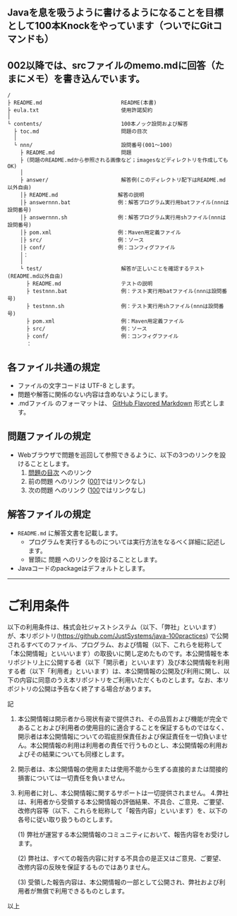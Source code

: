 ## Javaを息を吸うように書けるようになることを目標として100本Knockをやっています（ついでにGitコマンドも）
## 002以降では、srcファイルのmemo.mdに回答（たまにメモ）を書き込んでいます。

```
/
├ README.md                         README(本書)
├ eula.txt                          使用許諾契約
│
└ contents/                         100本ノック設問および解答
  ├ toc.md                          問題の目次
  │
  └ nnn/                            設問番号(001～100)
    ├ README.md                     問題
    ├ (問題のREADME.mdから参照される画像など；imagesなどディレクトリを作成してもOK)
    │
    ├ answer/                       解答例(このディレクトリ配下はREADME.md以外自由)
    │├ README.md                   解答の説明
    │├ answernnn.bat               例：解答プログラム実行用batファイル(nnnは設問番号)
    │├ answernnn.sh                例：解答プログラム実行用shファイル(nnnは設問番号)
    │├ pom.xml                     例：Maven用定義ファイル
    │├ src/                        例：ソース
    │├ conf/                       例：コンフィグファイル
    │：
    │
    └ test/                         解答が正しいことを確認するテスト(README.md以外自由)
      ├ README.md                   テストの説明
      ├ testnnn.bat                 例：テスト実行用batファイル(nnnは設問番号)
      ├ testnnn.sh                  例：テスト実行用shファイル(nnnは設問番号)
      ├ pom.xml                     例：Maven用定義ファイル
      ├ src/                        例：ソース
      ├ conf/                       例：コンフィグファイル
      ：
```

## 各ファイル共通の規定
* ファイルの文字コードは UTF-8 とします。
* 問題や解答に関係のない内容は含めないようにします。
* .mdファイル のフォーマットは、 [GitHub Flavored Markdown](https://guides.github.com/features/mastering-markdown/) 形式とします。

## 問題ファイルの規定

* Webブラウザで問題を巡回して参照できるように、以下の3つのリンクを設けることとします。
    1. [問題の目次](contents/toc.md) へのリンク
    2. 前の問題 へのリンク ([001](contents/001/README.md)ではリンクなし)
    3. 次の問題 へのリンク ([100](contents/100/README.md)ではリンクなし)

## 解答ファイルの規定

* `README.md` に解答文書を記載します。
    * プログラムを実行するものについては実行方法をなるべく詳細に記述します。
    * 冒頭に 問題 へのリンクを設けることとします。
* Javaコードのpackageはデフォルトとします。

***
# ご利用条件
以下の利用条件は、株式会社ジャストシステム（以下、「弊社」といいます）が、本リポジトリ(https://github.com/JustSystems/java-100practices) で公開されるすべてのファイル、プログラム、および情報（以下、これらを総称して「本公開情報」といいいます）の取扱いに関し定めたものです。本公開情報を本リポジトリ上に公開する者（以下「開示者」といいます）及び本公開情報を利用する者（以下「利用者」といいます）は、本公開情報の公開及び利用に関し、以下の内容に同意のうえ本リポジトリをご利用いただくものとします。なお、本リポジトリの公開は予告なく終了する場合があります。

記

1. 本公開情報は開示者から現状有姿で提供され、その品質および機能が完全であることおよび利用者の使用目的に適合することを保証するものではなく、開示者は本公開情報についての瑕疵担保責任および保証責任を一切負いません。本公開情報の利用は利用者の責任で行うものとし、本公開情報の利用およびその結果についても同様とします。
2. 開示者は、本公開情報の使用または使用不能から生ずる直接的または間接的損害については一切責任を負いません。
3. 利用者に対し、本公開情報に関するサポートは一切提供されません。
4.弊社は、利用者から受領する本公開情報の評価結果、不具合、ご意見、ご要望、改修内容等（以下、これらを総称して「報告内容」といいます）を、以下の各号に従い取り扱うものとします。

    (1) 弊社が運営する本公開情報のコミュニティにおいて、報告内容をお受けします。

    (2) 弊社は、すべての報告内容に対する不具合の是正又はご意見、ご要望、改修内容の反映を保証するものではありません。

    (3) 受領した報告内容は、本公開情報の一部として公開され、弊社および利用者が無償で利用できるものとします。

以上
